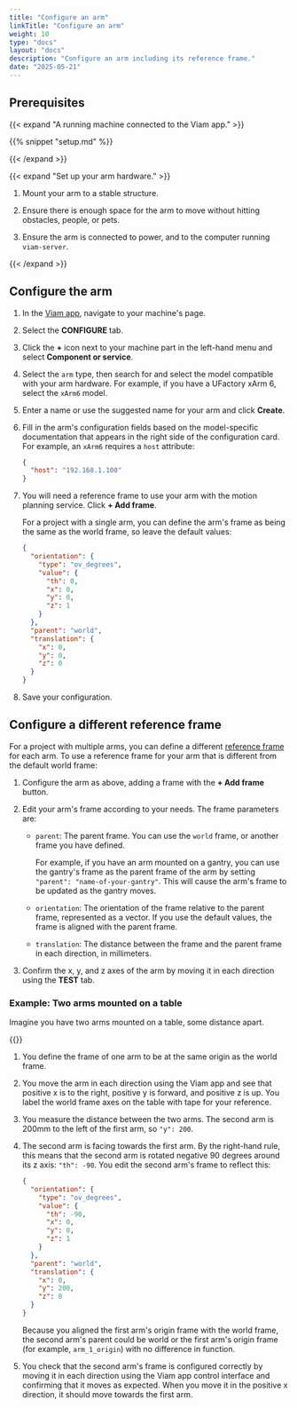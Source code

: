 ```yaml
---
title: "Configure an arm"
linkTitle: "Configure an arm"
weight: 10
type: "docs"
layout: "docs"
description: "Configure an arm including its reference frame."
date: "2025-05-21"
---
```


## Prerequisites

{{< expand "A running machine connected to the Viam app." >}}

{{% snippet "setup.md" %}}

{{< /expand >}}

{{< expand "Set up your arm hardware." >}}

1. Mount your arm to a stable structure.

1. Ensure there is enough space for the arm to move without hitting obstacles, people, or pets.

1. Ensure the arm is connected to power, and to the computer running `viam-server`.

{{< /expand >}}

## Configure the arm

1. In the [Viam app](https://app.viam.com), navigate to your machine's page.

1. Select the **CONFIGURE** tab.

1. Click the **+** icon next to your machine part in the left-hand menu and select **Component or service**.

1. Select the `arm` type, then search for and select the model compatible with your arm hardware.
   For example, if you have a UFactory xArm 6, select the `xArm6` model.

1. Enter a name or use the suggested name for your arm and click **Create**.

1. Fill in the arm's configuration fields based on the model-specific documentation that appears in the right side of the configuration card.
   For example, an `xArm6` requires a `host` attribute:

   ```json
   {
     "host": "192.168.1.100"
   }
   ```

1. You will need a reference frame to use your arm with the motion planning service.
   Click **+ Add frame**.

   For a project with a single arm, you can define the arm's frame as being the same as the world frame, so leave the default values:

   ```json {class="line-numbers linkable-line-numbers"}
   {
     "orientation": {
       "type": "ov_degrees",
       "value": {
         "th": 0,
         "x": 0,
         "y": 0,
         "z": 1
       }
     },
     "parent": "world",
     "translation": {
       "x": 0,
       "y": 0,
       "z": 0
     }
   }
   ```

1. Save your configuration.

## Configure a different reference frame

For a project with multiple arms, you can define a different [reference frame](/operate/reference/services/frame-system/) for each arm.
To use a reference frame for your arm that is different from the default world frame:

1. Configure the arm as above, adding a frame with the **+ Add frame** button.

1. Edit your arm's frame according to your needs.
   The frame parameters are:

   - `parent`: The parent frame.
     You can use the `world` frame, or another frame you have defined.

     For example, if you have an arm mounted on a gantry, you can use the gantry's frame as the parent frame of the arm by setting `"parent": "name-of-your-gantry"`.
     This will cause the arm's frame to be updated as the gantry moves.

   - `orientation`: The orientation of the frame relative to the parent frame, represented as a vector.
     If you use the default values, the frame is aligned with the parent frame.
   - `translation`: The distance between the frame and the parent frame in each direction, in millimeters.

1. Confirm the x, y, and z axes of the arm by moving it in each direction using the **TEST** tab.

### Example: Two arms mounted on a table

Imagine you have two arms mounted on a table, some distance apart.

{{<imgproc src="operate/two-arm-setup-3d.svg" resize="x1100" declaredimensions=true alt="Two arms mounted on a table with frames shown, z pointed up for both." style="max-width:600px" class="imgzoom" >}}

1. You define the frame of one arm to be at the same origin as the world frame.
1. You move the arm in each direction using the Viam app and see that positive x is to the right, positive y is forward, and positive z is up.
   You label the world frame axes on the table with tape for your reference.
1. You measure the distance between the two arms.
   The second arm is 200mm to the left of the first arm, so `"y": 200`.
1. The second arm is facing towards the first arm.
   By the right-hand rule, this means that the second arm is rotated negative 90 degrees around its z axis: `"th": -90`.
   You edit the second arm's frame to reflect this:

   ```json {class="line-numbers linkable-line-numbers"}
   {
     "orientation": {
       "type": "ov_degrees",
       "value": {
         "th": -90,
         "x": 0,
         "y": 0,
         "z": 1
       }
     },
     "parent": "world",
     "translation": {
       "x": 0,
       "y": 200,
       "z": 0
     }
   }
   ```

   Because you aligned the first arm's origin frame with the world frame, the second arm's parent could be world or the first arm's origin frame (for example, `arm_1_origin`) with no difference in function.

1. You check that the second arm's frame is configured correctly by moving it in each direction using the Viam app control interface and confirming that it moves as expected.
   When you move it in the positive x direction, it should move towards the first arm.
